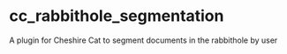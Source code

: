 # cc_rabbithole_segmentation
A plugin for Cheshire Cat to segment documents in the rabbithole by user
